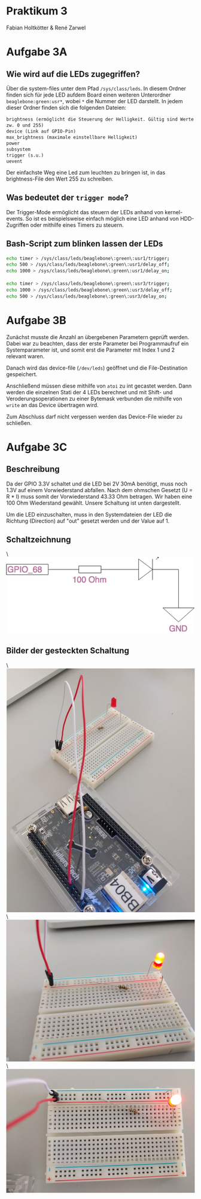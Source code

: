 # Praktikum 3
Fabian Holtkötter & René Zarwel

# Aufgabe 3A

## Wie wird auf die LEDs zugegriffen?

Über die system-files unter dem Pfad `/sys/class/leds`. In diesem Ordner finden sich
für jede LED aufdem Board einen weiteren Unterordner `beaglebone:green:usr*`,
wobei `*` die Nummer der LED darstellt.
In jedem dieser Ordner finden sich die folgenden Dateien:
```
brightness (ermöglicht die Steuerung der Helligkeit. Gültig sind Werte zw. 0 und 255)
device (Link auf GPIO-Pin)
max_brightness (maximale einstellbare Helligkeit)
power
subsystem
trigger (s.u.)
uevent
```

Der einfachste Weg eine Led zum leuchten zu bringen ist, in das brightness-File den Wert 255 zu schreiben.

## Was bedeutet der `trigger mode`?

Der Trigger-Mode ermöglicht das steuern der LEDs anhand von kernel-events.
So ist es beispielsweise einfach möglich eine LED anhand von HDD-Zugriffen oder mithilfe eines
Timers zu steuern.

## Bash-Script zum blinken lassen der LEDs
```bash
echo timer > /sys/class/leds/beaglebone\:green\:usr1/trigger;
echo 500 > /sys/class/leds/beaglebone\:green\:usr1/delay_off;
echo 1000 > /sys/class/leds/beaglebone\:green\:usr1/delay_on;

echo timer > /sys/class/leds/beaglebone\:green\:usr3/trigger;
echo 1000 > /sys/class/leds/beaglebone\:green\:usr3/delay_off;
echo 500 > /sys/class/leds/beaglebone\:green\:usr3/delay_on;
```

# Aufgabe 3B

Zunächst musste die Anzahl an übergebenen Parametern geprüft werden. Dabei war zu beachten,
dass der erste Parameter bei Programmaufruf ein Systemparameter ist, und somit
erst die Parameter mit Index 1 und 2 relevant waren.

Danach wird das device-file (`/dev/leds`) geöffnet und die File-Destination gespeichert.

Anschließend müssen diese mithilfe von `atoi` zu int gecastet werden. Dann werden
die einzelnen Stati der 4 LEDs berechnet und mit Shift- und Veroderungsoperationen zu einer
Bytemask verbunden die mithilfe von `write` an das Device übertragen wird.

Zum Abschluss darf nicht vergessen werden das Device-File wieder zu schließen.

# Aufgabe 3C

## Beschreibung

Da der GPIO 3.3V schaltet und die LED bei 2V 30mA benötigt, muss noch 1.3V auf einem Vorwiederstand abfallen.
Nach dem ohmschen Gesetzt (U = R * I) muss somit der Vorwiederstand 43.33 Ohm betragen. Wir haben eine 100 Ohm Wiederstand gewählt.
Unsere Schaltung ist unten dargestellt.

Um die LED einzuschalten, muss in den Systemdateien der LED die Richtung (Direction) auf "out" gesetzt werden und der Value auf 1.

## Schaltzeichnung

\ ![Schaltzeichnung](images/LED.png)

## Bilder der gesteckten Schaltung

\ ![BeagleBoneBlack und Board](images/bbb_and_board.jpg)
\ ![Board von der Seite](images/board_side.jpg)
\ ![Board von Oben](images/board_top.jpg)
